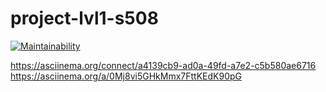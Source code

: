 # project-lvl1-s508

[![Maintainability](https://api.codeclimate.com/v1/badges/a99a88d28ad37a79dbf6/maintainability)](https://codeclimate.com/github/codeclimate/codeclimate/maintainability)


https://asciinema.org/connect/a4139cb9-ad0a-49fd-a7e2-c5b580ae6716
https://asciinema.org/a/0Mj8vi5GHkMmx7FttKEdK90pG

